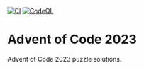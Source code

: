 [![CI](https://github.com/jparera/AoC2023/actions/workflows/ci.yml/badge.svg)](https://github.com/jparera/AoC2023/actions/workflows/ci.yml)
[![CodeQL](https://github.com/jparera/AoC2023/actions/workflows/github-code-scanning/codeql/badge.svg)](https://github.com/jparera/AoC2023/actions/workflows/github-code-scanning/codeql)

# Advent of Code 2023

Advent of Code 2023 puzzle solutions.
